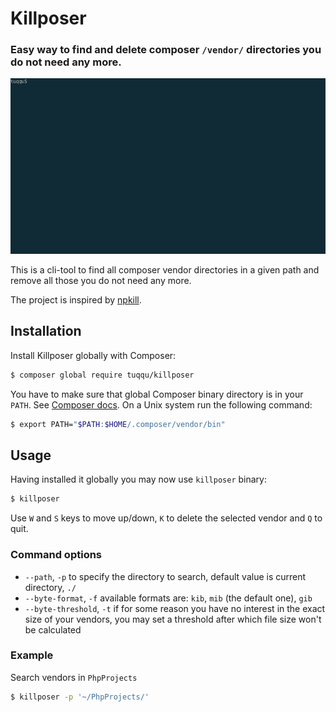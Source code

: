# Killposer

### Easy way to find and delete composer `/vendor/` directories you do not need any more.

![](/doc/usage.gif)

This is a cli-tool to find all composer vendor directories in a given path and remove all those you do not need any more.

The project is inspired by [npkill](https://github.com/voidcosmos/npkill).

## Installation

Install Killposer globally with Composer: 

```bash
$ composer global require tuqqu/killposer
```

You have to make sure that global Composer binary directory is in your `PATH`. See [Composer docs](https://getcomposer.org/doc/03-cli.md#global).
On a Unix system run the following command:
```bash
$ export PATH="$PATH:$HOME/.composer/vendor/bin"
```

## Usage

Having installed it globally you may now use `killposer` binary:
```bash
$ killposer 
```

Use `W` and `S` keys to move up/down, `K` to delete the selected vendor and `Q` to quit.

### Command options

* `--path`, `-p` to specify the directory to search, default value is current directory, `./`
* `--byte-format`, `-f` available formats are: `kib`, `mib` (the default one), `gib`
* `--byte-threshold`, `-t` if for some reason you have no interest in the exact size of your vendors, you may set a threshold after which file size won't be calculated

### Example

Search vendors in `PhpProjects`

```bash
$ killposer -p '~/PhpProjects/'
```